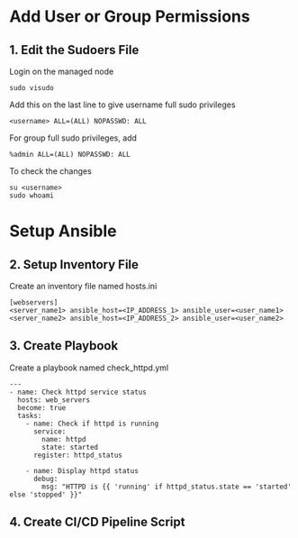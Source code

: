 # Add User or Group Permissions
## 1. Edit the Sudoers File
  Login on the managed node
  
    sudo visudo
    
  Add this on the last line to give username full sudo privileges
  
    <username> ALL=(ALL) NOPASSWD: ALL

  For group full sudo privileges, add

    %admin ALL=(ALL) NOPASSWD: ALL

  To check the changes

    su <username>
    sudo whoami

# Setup Ansible
## 2. Setup Inventory File
  Create an inventory file named hosts.ini

    [webservers]
    <server_name1> ansible_host=<IP_ADDRESS_1> ansible_user=<user_name1>
    <server_name2> ansible_host=<IP_ADDRESS_2> ansible_user=<user_name2>

## 3. Create Playbook
   Create a playbook named check_httpd.yml
    
    ---
    - name: Check httpd service status
      hosts: web_servers
      become: true
      tasks:
        - name: Check if httpd is running
          service:
            name: httpd
            state: started
          register: httpd_status
    
        - name: Display httpd status
          debug:
            msg: "HTTPD is {{ 'running' if httpd_status.state == 'started' else 'stopped' }}"

## 4. Create CI/CD Pipeline Script
